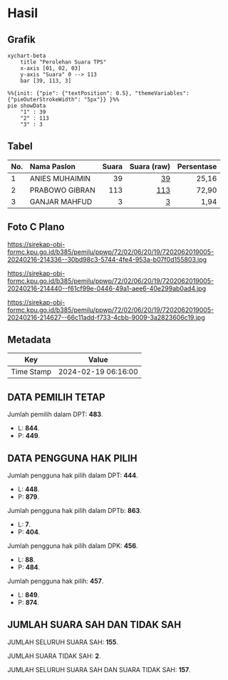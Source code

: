 # Hasil

## Grafik

```mermaid
xychart-beta
    title "Perolehan Suara TPS"
    x-axis [01, 02, 03]
    y-axis "Suara" 0 --> 113
    bar [39, 113, 3]
```

```mermaid
%%{init: {"pie": {"textPosition": 0.5}, "themeVariables": {"pieOuterStrokeWidth": "5px"}} }%%
pie showData
    "1" : 39
    "2" : 113
    "3" : 3
```

## Tabel

| No. | Nama Paslon    | Suara | Suara (raw) | Persentase |
|:--- |:-------------- | -----:| -----------:| ----------:|
| 1   | ANIES MUHAIMIN | 39    | [39][p-1]   | 25,16      |
| 2   | PRABOWO GIBRAN | 113   | [113][p-2]  | 72,90      |
| 3   | GANJAR MAHFUD  | 3     | [3][p-3]    | 1,94       |


[p-1]: https://github.com/gigit-pemilu/pemilu-2024-72-sulawesi-tengah/blob/main/pilpres/hitung-suara/sub/72-sulawesi-tengah/sub/02-poso/sub/06-pamona-selatan/sub/2019-pandajaya/sub/005-tps/sub/paslon-1.txt
[p-2]: https://github.com/gigit-pemilu/pemilu-2024-72-sulawesi-tengah/blob/main/pilpres/hitung-suara/sub/72-sulawesi-tengah/sub/02-poso/sub/06-pamona-selatan/sub/2019-pandajaya/sub/005-tps/sub/paslon-2.txt
[p-3]: https://github.com/gigit-pemilu/pemilu-2024-72-sulawesi-tengah/blob/main/pilpres/hitung-suara/sub/72-sulawesi-tengah/sub/02-poso/sub/06-pamona-selatan/sub/2019-pandajaya/sub/005-tps/sub/paslon-3.txt

## Foto C Plano

https://sirekap-obj-formc.kpu.go.id/b385/pemilu/ppwp/72/02/06/20/19/7202062019005-20240216-214336--30bd98c3-5744-4fe4-953a-b07f0d155803.jpg

https://sirekap-obj-formc.kpu.go.id/b385/pemilu/ppwp/72/02/06/20/19/7202062019005-20240216-214440--f61cf99e-0446-49a1-aee6-40e299ab0ad4.jpg

https://sirekap-obj-formc.kpu.go.id/b385/pemilu/ppwp/72/02/06/20/19/7202062019005-20240216-214627--66c11add-f733-4cbb-9009-3a2823606c19.jpg


## Metadata

| Key        | Value               |
| ---------- | ------------------- |
| Time Stamp | 2024-02-19 06:16:00 |


## DATA PEMILIH TETAP

Jumlah pemilih dalam DPT: **483**.
 * L: **844**.
 * P: **449**.

## DATA PENGGUNA HAK PILIH

Jumlah pengguna hak pilih dalam DPT: **444**.
 * L: **448**.
 * P: **879**.

Jumlah pengguna hak pilih dalam DPTb: **863**.
 * L: **7**.
 * P: **404**.

Jumlah pengguna hak pilih dalam DPK: **456**.
 * L: **88**.
 * P: **484**.

Jumlah pengguna hak pilih: **457**.
 * L: **849**.
 * P: **874**.

## JUMLAH SUARA SAH DAN TIDAK SAH

JUMLAH SELURUH SUARA SAH: **155**.

JUMLAH SUARA TIDAK SAH: **2**.

JUMLAH SELURUH SUARA SAH DAN SUARA TIDAK SAH: **157**.


